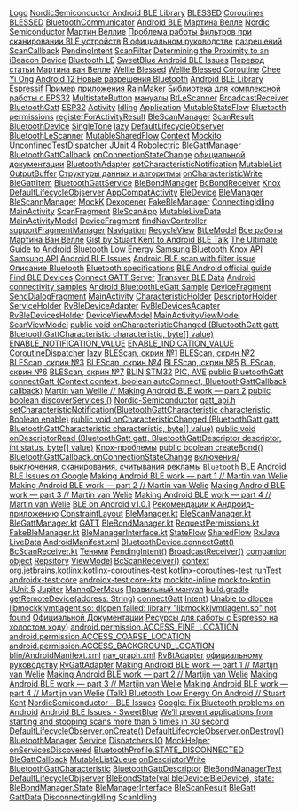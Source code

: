 [Logo](images/blescan.svg)
[NordicSemiconductor Android BLE Library](https://github.com/NordicSemiconductor/Android-BLE-Library/)
[BLESSED](https://github.com/weliem/blessed-android)
[Coroutines BLESSED](https://github.com/weliem/blessed-android-coroutines)
[BluetoothCommunicator](https://github.com/niedev/BluetoothCommunicator)
[Android BLE](https://developer.android.com/guide/topics/connectivity/bluetooth/ble-overview)
[Мартина Велле](https://medium.com/@martijn.van.welie/making-android-ble-work-part-2-47a3cdaade07)
[Nordic Semiconductor](https://devzone.nordicsemi.com/f/nordic-q-a/33313/android-gatt-133-error)
[Мартин Веллие](https://medium.com/@martijn.van.welie/making-android-ble-work-part-2-47a3cdaade07)
[Проблема работы фильтров при сканировании BLE устройств](https://stackoverflow.com/questions/34065210/android-ble-device-scan-with-filter-is-not-working/34092300)
[В официальном руководстве](https://android-doc.github.io/guide/topics/connectivity/bluetooth-le.html)
[разрешений](https://developer.android.com/reference/android/Manifest.permission)
[ScanCallback](https://developer.android.com/reference/android/bluetooth/le/ScanCallback)
[PendingIntent](https://developer.android.com/reference/android/app/PendingIntent)
[ScanFilter](https://developer.android.com/reference/android/bluetooth/le/ScanFilter)
[Determining the Proximity to an iBeacon Device](https://developer.apple.com/documentation/corelocation/determining_the_proximity_to_an_ibeacon_device)
[Bluetooth LE](https://developer.android.com/guide/topics/connectivity/bluetooth/ble-overview)
[SweetBlue Android BLE Issues](https://sweetblue.io/docs/Android-BLE-Issues)
[Перевод статьи Мартина ван Велле](https://habr.com/ru/post/536392/)
[Wellie Blessed](https://github.com/weliem/blessed-android)
[Wellie Blessed Coroutine](https://github.com/weliem/blessed-android-coroutines)
[Chee Yi Ong](https://punchthrough.com/author/cong/)
[Android 12 Новые разрешения Bluetooth](https://stackoverflow.com/questions/67722950/android-12-new-bluetooth-permissions)
[Android BLE Library](https://github.com/NordicSemiconductor/Android-BLE-Library)
[Espressif](https://espressif.com)
[Пример приложения RainMaker](https://github.com/espressif/esp-rainmaker-android)
[Библиотека для комплексной работы с EPS32](https://github.com/espressif/esp-idf-provisioning-android)
[MultistateButton](https://github.com/GrandFatherPikhto/BLEScan/tree/master/multistateButton)
[мануалы](https://developer.android.com/guide/topics/appwidgets)
[BtLeScanner](./app/src/main/java/com/grandfatherpikhto/blescan/service/BtLeScanner.kt)
[BroadcastReceiver](https://developer.android.com/reference/android/content/BroadcastReceiver)
[BluetoothGatt](https://developer.android.com/reference/android/bluetooth/BluetoothGatt)
[ESP32](https://espressif.com)
[Activity](https://developer.android.com/reference/android/app/Activity)
[Idling](https://github.com/GrandFatherPikhto/BLEScan/blob/master/blin/src/main/java/com/grandfatherpikhto/blin/idling/)
[Application](https://developer.android.com/reference/android/app/Application)
[MutableStateFlow](https://kotlinlang.org/api/kotlinx.coroutines/kotlinx-coroutines-core/kotlinx.coroutines.flow/-mutable-shared-flow/)
[Bluetooth permissions](https://developer.android.com/guide/topics/connectivity/bluetooth/permissions)
[registerForActivityResult](https://developer.android.com/training/basics/intents/result)
[BleScanManager](https://github.com/GrandFatherPikhto/BLEScan/blob/master/blin/src/main/java/com/grandfatherpikhto/blin/BleScanManager.kt)
[ScanResult](https://developer.android.com/reference/android/bluetooth/le/ScanResult)
[BluetoothDevice](https://developer.android.com/reference/android/bluetooth/BluetoothDevice)
[SingleTone](https://en.wikipedia.org/wiki/Singleton_pattern#:~:text=In%20software%20engineering%2C%20the%20singleton,coordinate%20actions%20across%20the%20system.)
[lazy](https://kotlinlang.org/docs/delegated-properties.html)
[DefaultLifecycleObserver](https://developer.android.com/reference/androidx/lifecycle/DefaultLifecycleObserver)
[BluetoothLeScanner](https://developer.android.com/reference/android/bluetooth/le/BluetoothLeScanner)
[MutableSharedFlow](https://kotlinlang.org/api/kotlinx.coroutines/kotlinx-coroutines-core/kotlinx.coroutines.flow/-mutable-shared-flow.html)
[Context](https://developer.android.com/reference/android/content/Context)
[Mockito](https://site.mockito.org/)
[UnconfinedTestDispatcher](https://kotlinlang.org/api/kotlinx.coroutines/kotlinx-coroutines-test/kotlinx.coroutines.test/-unconfined-test-dispatcher.html)
[JUnit 4](https://junit.org/junit5/)
[Robolectric](http://robolectric.org/androidx_test/)
[BleGattManager](https://github.com/GrandFatherPikhto/BLEScan/blob/master/blin/src/main/java/com/grandfatherpikhto/blin/BleGattManager.kt)
[BluetoothGattCallback](https://developer.android.com/reference/android/bluetooth/BluetoothGattCallback)
[onConnectionStateChange](https://developer.android.com/reference/android/bluetooth/BluetoothGattCallback#onConnectionStateChange(android.bluetooth.BluetoothGatt,%20int,%20int))
[официальной документации](https://developer.android.com/reference/android/bluetooth/BluetoothAdapter#getRemoteDevice(java.lang.String))
[BluetoothAdapter](https://developer.android.com/reference/android/bluetooth/BluetoothAdapter)
[setCharacteristicNotification](https://developer.android.com/reference/android/bluetooth/BluetoothGatt#setCharacteristicNotification(android.bluetooth.BluetoothGattCharacteristic,%20boolean))
[MutableList](https://kotlinlang.org/api/latest/jvm/stdlib/kotlin.collections/-mutable-list/)
[OutputBuffer](https://github.com/GrandFatherPikhto/BLEScan/blob/master/blin/src/main/java/com/grandfatherpikhto/blin/buffer/OutputBuffer.kt)
[Структуры данных и алгоритмы](https://www.raywenderlich.com/books/data-structures-algorithms-in-kotlin/v1.0/chapters/5-queues)
[onCharacteristicWrite](https://developer.android.com/reference/android/bluetooth/BluetoothGattCallback#onCharacteristicWrite(android.bluetooth.BluetoothGatt,%20android.bluetooth.BluetoothGattCharacteristic,%20int))
[BleGattItem](https://github.com/GrandFatherPikhto/BLEScan/blob/master/blin/src/main/java/com/grandfatherpikhto/blin/data/BleGattItem.kt)
[BluetoothGattService](https://developer.android.com/reference/android/bluetooth/BluetoothGattService)
[BleBondManager](https://github.com/GrandFatherPikhto/BLEScan/blob/master/blin/src/main/java/com/grandfatherpikhto/blin/BleBondManager.kt)
[BcBondReceiver](https://github.com/GrandFatherPikhto/BLEScan/blob/master/blin/src/main/java/com/grandfatherpikhto/blin/receivers/BcBondReceiver.kt)
[Knox](https://developer.samsung.com/knox)
[DefaultLifecycleObjserver](https://developer.android.com/reference/androidx/lifecycle/DefaultLifecycleObserver)
[AppCompatActivity](https://developer.android.com/reference/androidx/appcompat/app/AppCompatActivity)
[BleDevice](https://github.com/GrandFatherPikhto/BLEScan/blob/master/blin/src/main/java/com/grandfatherpikhto/blin/data/BleDevice.kt)
[BleManager](https://github.com/GrandFatherPikhto/BLEScan/blob/master/blin/src/main/java/com/grandfatherpikhto/blin/BleManager.kt)
[BleScannManager](https://github.com/GrandFatherPikhto/BLEScan/blob/master/blin/src/main/java/com/grandfatherpikhto/blin/BleScanManager.kt)
[MockK](https://mockk.io)
[Dexopener](https://github.com/tmurakami/dexopener)
[FakeBleManager](https://github.com/GrandFatherPikhto/BLEScan/blob/master/app/src/main/java/com/grandfatherpikhto/blescan/fake/FakeBleManager.kt)
[ConnectingIdling](https://github.com/GrandFatherPikhto/BLEScan/blob/master/blin/src/main/java/com/grandfatherpikhto/blin/idling/ConnectingIdling.kt)
[MainActivity](./app/src/main/java/com/grandfatherpikhto/blescan/MainActivity.kt)
[ScanFragment](https://github.com/GrandFatherPikhto/BLEScan/blob/master/app/src/main/java/com/grandfatherpikhto/blescan/ui/fragments/ScanFragment.kt)
[BleScanApp](./app/src/main/java/com/grandfatherpikhto/blescan/BleScanApp.kt)
[MutableLiveData](https://developer.android.com/reference/androidx/lifecycle/MutableLiveData)
[MainActivityModel](./app/src/main/java/com/grandfatherpikhto/blescan/model/MainActivityModel.kt)
[DeviceFragment](./app/src/main/java/com/grandfatherpikhto/blescan/DeviceFragment.kt)
[findNavController](https://developer.android.com/reference/androidx/navigation/Navigation#findNavController(android.app.Activity,kotlin.Int))
[supportFragmentManager](https://developer.android.com/reference/androidx/fragment/app/FragmentActivity#getSupportFragmentManager())
[Navigation](https://developer.android.com/guide/navigation)
[RecycleView](https://developer.android.com/reference/androidx/recyclerview/widget/RecyclerView)
[BtLeModel](./app/src/main/java/com/grandfatherpikhto/blescan/model/BtLeModel.kt)
[Все работы Мартина Ван Велле](https://medium.com/@martijn.van.welie)
[Gist by Stuart Kent to Android BLE Talk](https://gist.github.com/stkent/a7f0d6b868e805da326b112d60a9f59b)
[The Ultimate Guide to Android Bluetooth Low Energy](https://punchthrough.com/android-ble-guide/)
[Samsung Bluetooth Knox API](https://docs.samsungknox.com/dev/knox-sdk/bluetooth-support.htm)
[Samsung API](https://developer.samsung.com/smarttv/develop/api-references/tizen-web-device-api-references/systeminfo-api/getting-device-capabilities-using-systeminfo-api.html)
[Android BLE Issues](https://sweetblue.io/docs/Android-BLE-Issues)
[Android BLE scan with filter issue](https://stackoverflow.com/questions/34065210/android-ble-device-scan-with-filter-is-not-working/34092300)
[Описание Bluetooth](https://ru.wikipedia.org/wiki/Bluetooth)
[Bluetooth specifications](https://www.bluetooth.com/specifications/specs/)
[BLE Android official guide](https://developer.android.com/guide/topics/connectivity/bluetooth/ble-overview)
[Find BLE Devices](https://developer.android.com/guide/topics/connectivity/bluetooth/find-ble-devices)
[Connect GATT Server](https://developer.android.com/guide/topics/connectivity/bluetooth/connect-gatt-server)
[Transver BLE Data](https://developer.android.com/guide/topics/connectivity/bluetooth/transfer-ble-data)
[Android connectivity samples](https://github.com/android/connectivity-samples)
[Android BluetoothLeGatt Sample](https://github.com/android/connectivity-samples/tree/master/BluetoothLeGatt)
[DeviceFragment](https://github.com/GrandFatherPikhto/BLEScan/blob/master/app/src/main/java/com/grandfatherpikhto/blescan/ui/fragments/DeviceFragment.kt)
[SendDialogFragment](https://github.com/GrandFatherPikhto/BLEScan/blob/master/app/src/main/java/com/grandfatherpikhto/blescan/ui/fragments/DeviceFragment.kt)
[MainActivity](https://github.com/GrandFatherPikhto/BLEScan/blob/master/app/src/main/java/com/grandfatherpikhto/blescan/ui/MainActivity.kt)
[CharacteristicHolder](https://github.com/GrandFatherPikhto/BLEScan/blob/master/app/src/main/java/com/grandfatherpikhto/blescan/ui/fragments/adapters/CharacteristicHolder.kt)
[DescriptorHolder](https://github.com/GrandFatherPikhto/BLEScan/blob/master/app/src/main/java/com/grandfatherpikhto/blescan/ui/fragments/adapters/DescriptorHolder.kt)
[ServiceHolder](https://github.com/GrandFatherPikhto/BLEScan/blob/master/app/src/main/java/com/grandfatherpikhto/blescan/ui/fragments/adapters/ServiceHolder.kt)
[RvBleDeviceAdapter](https://github.com/GrandFatherPikhto/BLEScan/blob/master/app/src/main/java/com/grandfatherpikhto/blescan/ui/fragments/adapters/RvBleDeviceAdapter.kt)
[RvBleDevicesAdapter](https://github.com/GrandFatherPikhto/BLEScan/blob/master/app/src/main/java/com/grandfatherpikhto/blescan/ui/fragments/adapters/RvBleDevicesAdapter.kt)
[RvBleDevicesHolder](https://github.com/GrandFatherPikhto/BLEScan/blob/master/app/src/main/java/com/grandfatherpikhto/blescan/ui/fragments/adapters/RvBleDevicesHolder.kt)
[DeviceViewModel](https://github.com/GrandFatherPikhto/BLEScan/blob/master/app/src/main/java/com/grandfatherpikhto/blescan/models/DeviceViewModel.kt)
[MainActivityViewModel](https://github.com/GrandFatherPikhto/BLEScan/blob/master/app/src/main/java/com/grandfatherpikhto/blescan/models/MainActivityViewModel.kt)
[ScanViewModel](https://github.com/GrandFatherPikhto/BLEScan/blob/master/app/src/main/java/com/grandfatherpikhto/blescan/models/ScanViewModel.kt)
[public void onCharacteristicChanged (BluetoothGatt gatt, BluetoothGattCharacteristic characteristic, byte[] value)](https://developer.android.com/reference/android/bluetooth/BluetoothGattCallback#onCharacteristicChanged(android.bluetooth.BluetoothGatt,%20android.bluetooth.BluetoothGattCharacteristic,%20byte[]))
[ENABLE_NOTIFICATION_VALUE](https://developer.android.com/reference/android/bluetooth/BluetoothGattDescriptor#ENABLE_NOTIFICATION_VALUE)
[ENABLE_INDICATION_VALUE](https://developer.android.com/reference/android/bluetooth/BluetoothGattDescriptor#ENABLE_INDICATION_VALUE)
[CoroutineDispatcher](https://kotlinlang.org/api/kotlinx.coroutines/kotlinx-coroutines-core/kotlinx.coroutines/-coroutine-dispatcher/)
[lazy](https://kotlinlang.org/docs/delegated-properties.html)
[BLEScan, скрин №1](images/blescan01_min.png)
[BLEScan, скрин №2](images/blescan02_min.png)
[BLEScan, скрин №3](images/blescan03_min.png)
[BLEScan, скрин №4](images/blescan04_min.png)
[BLEScan, скрин №5](images/blescan05_min.png)
[BLEScan, скрин №6](images/blescan06_min.png)
[BLEScan, скрин №7](images/blescan07_min.png)
[BLIN](https://github.com/GrandFatherPikhto/BLEScan/tree/master/blin)
[STM32](https://st.com)
[PIC, AVE](https://www.microchip.com//)
[public BluetoothGatt connectGatt (Context context, boolean autoConnect, BluetoothGattCallback callback)](https://developer.android.com/reference/android/bluetooth/BluetoothDevice#connectGatt(android.content.Context,%20boolean,%20android.bluetooth.BluetoothGattCallback))
[Martin van Wellie // Making Android BLE work — part 2](https://medium.com/@martijn.van.welie/making-android-ble-work-part-2-47a3cdaade07?source=user_profile---------2-------------------------------)
[public boolean discoverServices ()](https://developer.android.com/reference/android/bluetooth/BluetoothGatt#discoverServices())
[Nordic-Semiconductor](https://github.com/NordicSemiconductor/Android-DFU-Library/issues/1)
[gatt_api.h](https://android.googlesource.com/platform/external/bluetooth/bluedroid/+/adc9f28ad418356cb81640059b59eee4d862e6b4/stack/include/gatt_api.h#54)
[setCharacteristicNotification(BluetoothGattCharacteristic characteristic, Boolean enable)](https://developer.android.com/reference/android/bluetooth/BluetoothGatt#setCharacteristicNotification(android.bluetooth.BluetoothGattCharacteristic,%20boolean))
[public void onCharacteristicChanged (BluetoothGatt gatt,     BluetoothGattCharacteristic characteristic, byte[] value)](https://developer.android.com/reference/android/bluetooth/BluetoothGattCallback#onCharacteristicChanged(android.bluetooth.BluetoothGatt,%20android.bluetooth.BluetoothGattCharacteristic,%20byte[]))
[public void onDescriptorRead (BluetoothGatt gatt, BluetoothGattDescriptor descriptor, int status, byte[] value)](https://developer.android.com/reference/android/bluetooth/BluetoothGattCallback#onDescriptorRead(android.bluetooth.BluetoothGatt,%20android.bluetooth.BluetoothGattDescriptor,%20int,%20byte[]))
[Knox-проблемы](https://docs.samsungknox.com/dev/knox-sdk/bluetooth-support.htm)
[public boolean createBond()](https://developer.android.com/reference/android/bluetooth/BluetoothDevice#createBond())
[BluetoothGattCallback.onConnectionStateChange](https://stackoverflow.com/questions/38666462/android-catching-ble-connection-fails-disconnects)
[включения/выключения, сканирования, считывания рекламы](https://developer.android.com/guide/topics/connectivity/bluetooth/permissions)
[`Bluetooth`](https://developer.android.com/guide/topics/connectivity/bluetooth)
[BLE](https://developer.android.com/guide/topics/connectivity/bluetooth/ble-overview)
[Android BLE Issues от Google](https://support.google.com/android/answer/9769184?hl=en)
[Making Android BLE work — part 1 // Martin van Welie](https://medium.com/@martijn.van.welie/making-android-ble-work-part-1-a736dcd53b02?source=user_profile---------3-------------------------------)
[Making Android BLE work — part 2 // Martin van Welie](https://medium.com/@martijn.van.welie/making-android-ble-work-part-2-47a3cdaade07?source=user_profile---------2-------------------------------)
[Making Android BLE work — part 3 // Martin van Welie](https://medium.com/@martijn.van.welie/making-android-ble-work-part-3-117d3a8aee23?source=user_profile---------1-------------------------------)
[Making Android BLE work — part 4 // Martin van Welie](https://medium.com/@martijn.van.welie/making-android-ble-work-part-4-72a0b85cb442?source=user_profile---------0-------------------------------)
[BLE on Android v1.0.1](https://devzone.nordicsemi.com/cfs-file/__key/communityserver-blogs-components-weblogfiles/00-00-00-00-04-DZ-1046/2604.BLE_5F00_on_5F00_Android_5F00_v1.0.1.pdf)
[Рекомендации к Андроид-приложению](https://docs.espressif.com/projects/espressif-esp-faq/zh_CN/latest/application-solution/android-application.html)
[ConstraintLayout](https://developer.android.com/reference/androidx/constraintlayout/widget/ConstraintLayout)
[BleManager.kt](https://github.com/GrandFatherPikhto/BLEScan/blob/master/blin/src/main/java/com/grandfatherpikhto/blin/BleManager.kt)
[BleScanManager.kt](https://github.com/GrandFatherPikhto/BLEScan/blob/master/blin/src/main/java/com/grandfatherpikhto/blin/BleScanManager.kt)
[BleGattManager.kt](https://github.com/GrandFatherPikhto/BLEScan/blob/master/blin/src/main/java/com/grandfatherpikhto/blin/BleGattManager.kt)
[GATT](https://www.bluetooth.com/bluetooth-resources/intro-to-bluetooth-gap-gatt/)
[BleBondManager.kt](https://github.com/GrandFatherPikhto/BLEScan/blob/master/blin/src/main/java/com/grandfatherpikhto/blin/BleBondManager.kt)
[RequestPermissions.kt](https://github.com/GrandFatherPikhto/BLEScan/blob/master/blin/src/main/java/com/grandfatherpikhto/blin/permissions/RequestPermissions.kt)
[FakeBleManager.kt](https://github.com/GrandFatherPikhto/BLEScan/blob/master/blin/src/main/java/com/grandfatherpikhto/blin/FakeBleManager.kt)
[BleManagerInterface.kt](https://github.com/GrandFatherPikhto/BLEScan/blob/master/blin/src/main/java/com/grandfatherpikhto/blin/BleManagerInterface.kt)
[StateFlow](https://kotlinlang.org/api/kotlinx.coroutines/kotlinx-coroutines-core/kotlinx.coroutines.flow/-state-flow/)
[SharedFlow](https://kotlinlang.org/api/kotlinx.coroutines/kotlinx-coroutines-core/kotlinx.coroutines.flow/-shared-flow/)
[RxJava](https://github.com/ReactiveX/RxJava)
[LiveData](https://developer.android.com/topic/libraries/architecture/livedata)
[AndroidManifest.xml](https://github.com/GrandFatherPikhto/BLEScan/blob/master/blin/src/main/AndroidManifest.xml)
[BluetoothDevice.connectGatt()](https://developer.android.com/reference/android/bluetooth/BluetoothDevice?hl=en#connectGatt(android.content.Context,%20boolean,%20android.bluetooth.BluetoothGattCallback))
[BcScanReceiver.kt](https://github.com/GrandFatherPikhto/BLEScan/blob/master/blin/src/main/java/com/grandfatherpikhto/blin/receivers/BcScanReceiver.kt)
[Тенями](http://robolectric.org/extending/)
[PendingIntent()](https://developer.android.com/reference/android/app/PendingIntent)
[BroadcastReceiver()](https://developer.android.com/reference/android/content/BroadcastReceiver)
[companion object](https://kotlinlang.org/docs/object-declarations.html)
[Repsitory](https://developer.android.com/codelabs/basic-android-kotlin-training-repository-pattern#0)
[ViewModel](https://developer.android.com/topic/libraries/architecture/viewmodel)
[BcScanReceiver()](https://github.com/GrandFatherPikhto/BLEScan/blob/master/blin/src/main/java/com/grandfatherpikhto/blin/receivers/BcScanReceiver.kt)
[context](https://developer.android.com/reference/android/content/Context)
[org.jetbrains.kotlinx:kotlinx-coroutines-test](https://github.com/Kotlin/kotlinx.coroutines/tree/master/kotlinx-coroutines-test)
[kotlinx-coroutines-test](https://kotlinlang.org/api/kotlinx.coroutines/kotlinx-coroutines-test/)
[runTest](https://kotlinlang.org/api/kotlinx.coroutines/kotlinx-coroutines-test/kotlinx.coroutines.test/run-test.html)
[androidx-test:core](https://developer.android.com/training/testing/index.html)
[androidx-test:core-ktx](https://developer.android.com/training/testing/index.html)
[mockito-inline](https://github.com/mockito/mockito/wiki/What%27s-new-in-Mockito-2#mock-the-unmockable-opt-in-mocking-of-final-classesmethods)
[mockito-kotlin](https://github.com/mockito/mockito-kotlin)
[JUnit 5](https://junit.org/junit5/)
[Jupiter](https://junit.org/junit5/)
[MannoDerMaus](https://github.com/mannodermaus/android-junit5)
[Правильный мануал](https://github.com/mannodermaus/android-junit5/wiki/Instrumentation-Tests-Setup)
[build.gradle](https://github.com/GrandFatherPikhto/BLEScan/blob/master/blin/build.gradle)
[getRemoteDevice(address: String)](https://developer.android.com/reference/android/bluetooth/BluetoothAdapter#getRemoteDevice(java.lang.String))
[connectGatt](https://developer.android.com/reference/android/bluetooth/BluetoothDevice#connectGatt(android.content.Context,%20boolean,%20android.bluetooth.BluetoothGattCallback))
[Intent]())
[Unable to dlopen libmockkjvmtiagent.so: dlopen failed: library "libmockkjvmtiagent.so" not found](https://github.com/mockk/mockk/issues/819)
[Официальной Документации](https://mockk.io/ANDROID.html)
[Ресурсы для работы с Espresso на холостом ходу](https://developer.android.com/training/testing/espresso/idling-resource))
[android.permission.ACCESS_FINE_LOCATION](https://developer.android.com/reference/android/Manifest.permission#ACCESS_FINE_LOCATION)
[android.permission.ACCESS_COARSE_LOCATION](https://developer.android.com/reference/android/Manifest.permission#ACCESS_COARSE_LOCATION)
[android.permission.ACCESS_BACKGROUND_LOCATION](https://developer.android.com/reference/android/Manifest.permission#ACCESS_COARSE_LOCATION)
[blin/AndroidManifext.xml](./app/src/main/AndroidManifest.xml)
[nav_graph.xml](./app/src/main/res/navigation/nav_graph.xml)
[RvBtAdapter](https://github.com/GrandFatherPikhto/BLEScan/blob/master/app/src/main/java/com/grandfatherpikhto/blescan/adapter/RvBtAdapter.kt)
[официальному руководству](https://developer.android.com/guide/topics/ui/layout/recyclerview)
[RvGattAdapter](./app/src/main/java/com/grandfatherpikhto/blescan/adapter/RvGattAdapter.kt)
[Making Android BLE work — part 1 // Martijn van Welie](https://medium.com/@martijn.van.welie/making-android-ble-work-part-1-a736dcd53b02?source=user_profile---------3-------------------------------)
[Making Android BLE work — part 2 // Martijn van Welie](https://medium.com/@martijn.van.welie/making-android-ble-work-part-2-47a3cdaade07?source=user_profile---------2-------------------------------)
[Making Android BLE work — part 3 // Martijn van Welie](https://medium.com/@martijn.van.welie/making-android-ble-work-part-3-117d3a8aee23?source=user_profile---------1-------------------------------)
[Making Android BLE work — part 4 // Martijn van Welie](https://medium.com/@martijn.van.welie/making-android-ble-work-part-4-72a0b85cb442?source=user_profile---------0-------------------------------)
[(Talk) Bluetooth Low Energy On Android // Stuart Kent](https://www.stkent.com/2017/09/18/ble-on-android.html)
[NordicSemiconductor - BLE Issues](https://github.com/NordicSemiconductor/Android-Ble-library/issues)
[Google: Fix Bluetooth problems on Android](https://support.google.com/android/answer/9769184?hl=en)
[Android BLE Issues - SweetBlue](https://github.com/iDevicesInc/SweetBlue/wiki/Android-BLE-Issues)
[We’ll prevent applications from starting and stopping scans more than 5 times in 30 second](https://github.com/NordicSemiconductor/Android-Scanner-Compat-Library/issues/18)
[DefaultLifecycleObserver.onCreate()](https://developer.android.com/reference/androidx/lifecycle/DefaultLifecycleObserver#onCreate(androidx.lifecycle.LifecycleOwner))
[DefaultLifecycleObserver.onDestroy()](https://developer.android.com/reference/androidx/lifecycle/DefaultLifecycleObserver#onDestroy(androidx.lifecycle.LifecycleOwner))
[BluetoothManager](https://developer.android.com/reference/android/bluetooth/BluetoothManager)
[Service](https://developer.android.com/reference/android/app/Service)
[Dispatchers.IO](https://kotlinlang.org/api/kotlinx.coroutines/kotlinx-coroutines-core/kotlinx.coroutines/-dispatchers/-i-o.html)
[MockHelper](https://github.com/GrandFatherPikhto/BLEScan/blob/master/blin/src/test/java/com/grandfatherpikhto/blin/helper/MockHelper.kt)
[onServicesDiscovered](https://developer.android.com/reference/android/bluetooth/BluetoothGattCallback#onServicesDiscovered(android.bluetooth.BluetoothGatt,%20int))
[BluetoothProfile.STATE_DISCONNECTED](https://developer.android.com/reference/android/bluetooth/BluetoothProfile#STATE_DISCONNECTED)
[BleGattCallback](https://github.com/GrandFatherPikhto/BLEScan/blob/master/blin/src/main/java/com/grandfatherpikhto/blin/BleGattCallback.kt)
[MutableListQueue](https://github.com/GrandFatherPikhto/BLEScan/blob/master/blin/src/main/java/com/grandfatherpikhto/blin/buffer/MutableListQueue.kt)
[onDescriptorWrite](https://developer.android.com/reference/android/bluetooth/BluetoothGattCallback#onDescriptorWrite(android.bluetooth.BluetoothGatt,%20android.bluetooth.BluetoothGattDescriptor,%20int))
[BluetoothGattCharacteristic](https://developer.android.com/reference/android/bluetooth/BluetoothGattCharacteristic)
[BluetoothGattDescriptor](https://developer.android.com/reference/android/bluetooth/BluetoothGattDescriptor)
[BleBondManagerTest](https://github.com/GrandFatherPikhto/BLEScan/blob/master/blin/src/test/java/com/grandfatherpikhto/blin/BleBondManagerTest.kt)
[DefaultLifecycleObjserver](https://developer.android.com/reference/androidx/lifecycle/DefaultLifecycleObserver)
[BleBondState(val bleDevice:BleDevice), state: BleBondManager.State](https://github.com/GrandFatherPikhto/BLEScan/blob/master/blin/src/main/java/com/grandfatherpikhto/blin/data/BleBondState.kt)
[BleManagerInterface](https://github.com/GrandFatherPikhto/BLEScan/blob/master/blin/src/main/java/com/grandfatherpikhto/blin/BleManagerInterface.kt)
[BleScanResult](https://github.com/GrandFatherPikhto/BLEScan/blob/master/blin/src/main/java/com/grandfatherpikhto/blin/data/BleScanResult.kt)
[BleGatt](https://github.com/GrandFatherPikhto/BLEScan/blob/master/blin/src/main/java/com/grandfatherpikhto/blin/data/BleGatt.kt)
[GattData]()
[DisconnectingIdling](https://github.com/GrandFatherPikhto/BLEScan/blob/master/blin/src/main/java/com/grandfatherpikhto/blin/idling/DisconnectingIdling.kt)
[ScanIdling](https://github.com/GrandFatherPikhto/BLEScan/blob/master/blin/src/main/java/com/grandfatherpikhto/blin/idling/ScanIdling.kt)
